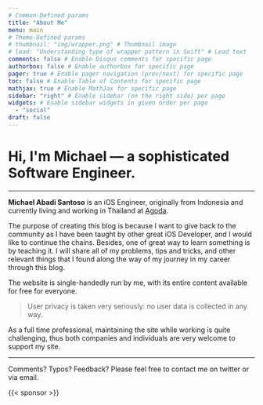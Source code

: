 ```yaml
---
# Common-Defined params
title: "About Me"
menu: main
# Theme-Defined params
# thumbnail: "img/wrapper.png" # Thumbnail image
# lead: "Understanding type of wrapper pattern in Swift" # Lead text
comments: false # Enable Disqus comments for specific page
authorbox: false # Enable authorbox for specific page
pager: true # Enable pager navigation (prev/next) for specific page
toc: false # Enable Table of Contents for specific page
mathjax: true # Enable MathJax for specific page
sidebar: "right" # Enable sidebar (on the right side) per page
widgets: # Enable sidebar widgets in given order per page
  - "social"
draft: false
---
```


# Hi, I'm Michael — a sophisticated Software Engineer.

---

**Michael Abadi Santoso** is an iOS Engineer, originally from Indonesia and currently living and working in Thailand at [Agoda](https://careersatagoda.com/).

The purpose of creating this blog is because I want to give back to the community as I have been taught by other great iOS Developer, and I would like to continue the chains. Besides, one of great way to learn something is by teaching it. I will share all of my problems, tips and tricks, and other relevant things that I found along the way of my journey in my career through this blog.

The website is single-handedly run by me, with its entire content available for free for everyone.

> User privacy is taken very seriously: no user data is collected in any way.

As a full time professional, maintaining the site while working is quite challenging, thus both companies and individuals are very welcome to support my site.

---

Comments? Typos? Feedback? Please feel free to contact me on twitter or via email.

{{< sponsor >}}
